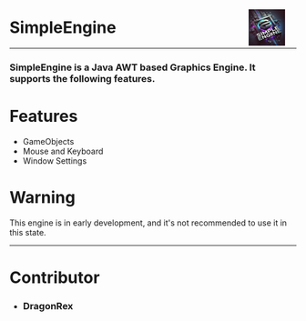 # <img src="assets/SimpleEngineLogo.jpg" alt="SimpleEngine Logo" style="vertical-align: middle; margin-right: 20px; margin-top: -15px;" width="64" height="64" align="right"/>  SimpleEngine

__________

### SimpleEngine is a Java AWT based Graphics Engine. It supports the following features.

# Features

- GameObjects
- Mouse and Keyboard
- Window Settings

# Warning
This engine is in early development, and it's not recommended to use it in this state.

__________

# Contributor

- ### DragonRex
